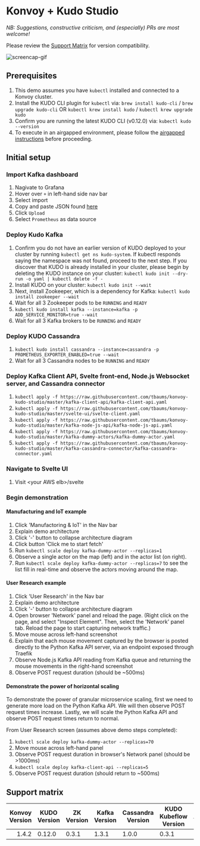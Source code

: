 # Konvoy + Kudo Studio

_NB: Suggestions, constructive criticism, and (especially) PRs are most welcome!_

Please review the [Support Matrix](#support-matrix) for version compatibility.

![screencap-gif](https://github.com/tbaums/konvoy-kudo-studio/blob/master/2019_07_22-screencap.gif)

## Prerequisites

1. This demo assumes you have `kubectl` installed and connected to a Konvoy cluster.  
2. Install the KUDO CLI plugin for `kubectl` via: `brew install kudo-cli` / `brew upgrade kudo-cli` OR `kubectl krew install kudo` / `kubectl krew upgrade kudo`
1. Confirm you are running the latest KUDO CLI (v0.12.0) via: `kubectl kudo --version`
1. To execute in an airgapped environment, please follow the [airgapped instructions](./airgapped-instructions.md) before proceeding.

## Initial setup

### Import Kafka dashboard

1. Nagivate to Grafana
1. Hover over `+` in left-hand side nav bar
1. Select import
1. Copy and paste JSON found [here](https://raw.githubusercontent.com/kudobuilder/operators/master/repository/kafka/docs/latest/resources/grafana-dashboard.json)
1. Click `Upload`
1. Select `Prometheus` as data source

### Deploy Kudo Kafka

1. Confirm you do not have an earlier version of KUDO deployed to your cluster by running `kubectl get ns kudo-system`. If kubectl responds saying the namespace was not found, proceed to the next step. If you discover that KUDO is already installed in your cluster, please begin by deleting the KUDO instance on your cluster: `kubectl kudo init --dry-run -o yaml | kubectl delete -f -`
1. Install KUDO on your cluster: `kubectl kudo init --wait`
1. Next, install Zookeeper, which is a dependency for Kafka: `kubectl kudo install zookeeper --wait`
1. Wait for all 3 Zookeeper pods to be `RUNNING` and `READY`
1. `kubectl kudo install kafka --instance=kafka -p ADD_SERVICE_MONITOR=true --wait`
1. Wait for all 3 Kafka brokers to be `RUNNING` and `READY`

### Deploy KUDO Cassandra

1. `kubectl kudo install cassandra --instance=cassandra -p PROMETHEUS_EXPORTER_ENABLED=true --wait`
1. Wait for all 3 Cassandra nodes to be `RUNNING` and `READY`


### Deploy Kafka Client API, Svelte front-end, Node.js Websocket server, and Cassandra connector
1. `kubectl apply -f https://raw.githubusercontent.com/tbaums/konvoy-kudo-studio/master/kafka-client-api/kafka-client-api.yaml`
1. `kubectl apply -f https://raw.githubusercontent.com/tbaums/konvoy-kudo-studio/master/svelte-ui/svelte-client.yaml`
1. `kubectl apply -f https://raw.githubusercontent.com/tbaums/konvoy-kudo-studio/master/kafka-node-js-api/kafka-node-js-api.yaml`
1. `kubectl apply -f https://raw.githubusercontent.com/tbaums/konvoy-kudo-studio/master/kafka-dummy-actors/kafka-dummy-actor.yaml`
1. `kubectl apply -f https://raw.githubusercontent.com/tbaums/konvoy-kudo-studio/master/kafka-cassandra-connector/kafka-cassandra-connector.yaml`




### Navigate to Svelte UI
1. Visit \<your AWS elb\>/svelte

### Begin demonstration

#### Manufacturing and IoT example
1. Click 'Manufactoring & IoT' in the Nav bar
1. Explain demo architecture
1. Click '-' button to collapse architecture diagram
1. Click button 'Click me to start fetch'
1. Run `kubectl scale deploy kafka-dummy-actor --replicas=1`
1. Observe a single actor on the map (left) and in the actor list (on right).
1. Run `kubectl scale deploy kafka-dummy-actor --replicas=7` to see the list fill in real-time and observe the actors moving around the map.

#### User Research example

1. Click 'User Research' in the Nav bar
1. Explain demo architecture
1. Click '-' button to collapse architecture diagram
1. Open browser 'Network' panel and reload the page. (Right click on the page, and select "Inspect Element". Then, select the 'Network' panel tab. Reload the page to start capturing network traffic.)
1. Move mouse across left-hand screenshot
1. Explain that each mouse movement captured by the browser is posted directly to the Python Kafka API server, via an endpoint exposed through Traefik
1. Observe Node.js Kafka API reading from Kafka queue and returning the mouse movements in the right-hand screenshot
1. Observe POST request duration (should be ~500ms)

#### Demonstrate the power of horizontal scaling
To demonstrate the power of granular microservice scaling, first we need to generate more load on the Python Kafka API. We will then observe POST request times increase. Lastly, we will scale the Python Kafka API and observe POST request times return to normal.

From User Research screen (assumes above demo steps completed):
1. `kubectl scale deploy kafka-dummy-actor --replicas=70`
1. Move mouse across left-hand panel
1. Observe POST request duration in browser's Network panel (should be >1000ms)
1. `kubectl scale deploy kafka-client-api --replicas=5`
1. Observe POST request duration (should return to ~500ms)

## Support matrix

| Konvoy Version | KUDO Version | ZK Version | Kafka Version | Cassandra Version | KUDO Kubeflow Version | AWS | Azure | GCP |
|---------------:|--------------|------------|---------------|-------------------|-----------------------|:-----:|:-------:|:-----:|
| 1.4.2          | 0.12.0       | 0.3.1      | 1.3.1         | 1.0.0             | 0.3.1                 | ✅   |     ✅    |     |